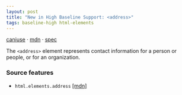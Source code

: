 ```yaml
---
layout: post
title: "New in High Baseline Support: <address>"
tags: baseline-high html-elements
---
```


[caniuse](https://caniuse.com/?search=address) · [mdn](https://developer.mozilla.org/en-US/search?q=<address>) · [spec](https://html.spec.whatwg.org/multipage/sections.html#the-address-element)

The `<address>` element represents contact information for a person or people, or for an organization.

### Source features

- ``html.elements.address`` [[mdn]](https://developer.mozilla.org/en-US/search?q=html.elements.address)
